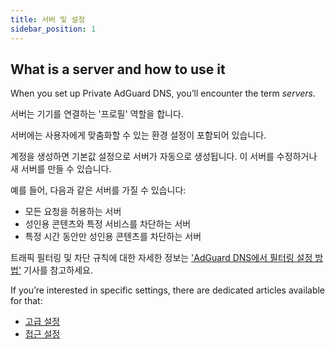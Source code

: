 ```yaml
---
title: 서버 및 설정
sidebar_position: 1
---
```


## What is a server and how to use it

When you set up Private AdGuard DNS, you’ll encounter the term _servers_.

서버는 기기를 연결하는 '프로필' 역할을 합니다.

서버에는 사용자에게 맞춤화할 수 있는 환경 설정이 포함되어 있습니다.

계정을 생성하면 기본값 설정으로 서버가 자동으로 생성됩니다. 이 서버를 수정하거나 새 서버를 만들 수 있습니다.

예를 들어, 다음과 같은 서버를 가질 수 있습니다:

- 모든 요청을 허용하는 서버
- 성인용 콘텐츠와 특정 서비스를 차단하는 서버
- 특정 시간 동안만 성인용 콘텐츠를 차단하는 서버

트래픽 필터링 및 차단 규칙에 대한 자세한 정보는 ['AdGuard DNS에서 필터링 설정 방법'](/private-dns/setting-up-filtering/blocklists.md) 기사를 참고하세요.

If you’re interested in specific settings, there are dedicated articles available for that:

- [고급 설정](/private-dns/server-and-settings/advanced.md)
- [접근 설정](/private-dns/server-and-settings/access.md)
